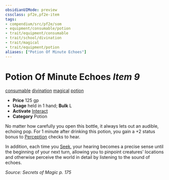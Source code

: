 ```yaml
---
obsidianUIMode: preview
cssclass: pf2e,pf2e-item
tags:
- compendium/src/pf2e/som
- equipment/consumable/potion
- trait/equipment/consumable
- trait/school/divination
- trait/magical
- trait/equipment/potion
aliases: ["Potion Of Minute Echoes"]
---
```

# Potion Of Minute Echoes *Item 9*  
[consumable](consumable.md)  [divination](divination.md)  [magical](magical.md)  [potion](potion.md)  

- **Price** 125 gp
- **Usage** held in 1 hand; **Bulk** L
- **Activate** [Interact](interact.md)
- **Category** Potion

No matter how carefully you open this bottle, it always lets out an audible, echoing pop. For 1 minute after drinking this potion, you gain a +2 status bonus to [Perception](../../skills.md#Perception) checks to hear.

In addition, each time you [Seek](seek.md), your hearing becomes a precise sense until the beginning of your next turn, allowing you to pinpoint creatures' locations and otherwise perceive the world in detail by listening to the sound of echoes.

*Source: Secrets of Magic p. 175*